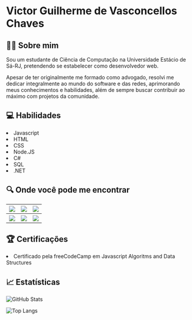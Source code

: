 # Victor Guilherme de Vasconcellos Chaves

## :man_technologist: Sobre mim

Sou um estudante de Ciência de Computação na Universidade Estácio de Sá-RJ, pretendendo se estabelecer como desenvolvedor web.

Apesar de ter originalmente me formado como advogado, resolvi me dedicar integralmente ao mundo do software e das redes, aprimorando meus conhecimentos e habilidades, além de sempre buscar contribuir ao máximo com projetos da comunidade.


## :computer: Habilidades 
<li> <color="#F7DF1E">Javascript
<li> HTML
<li> CSS
<li> Node.JS
<li> C#
<li> SQL
<li> .NET

## :mag: Onde você pode me encontrar
<table>
    <tr>
    <th><a href=https://twitter.com/victorglhrm><img src="https://img.shields.io/badge/Twitter-000?style=for-the-badge&logo=twitter"></a> </th>
    <th><a href=https://www.instagram.com/victorguilhermec/><img src="https://img.shields.io/badge/Instagram-000?style=for-the-badge&logo=instagram"></a> </th>
    <th><a href=https://www.linkedin.com/in/victor-guilherme-de-vasconcellos-chaves-95a89a231/><img src="https://img.shields.io/badge/LinkedIn-000?style=for-the-badge&logo=linkedin&logoColor=0E76A8"></a> </th>
  </tr>
   <tr>
    <th><a href=https://www.reddit.com/user/Vic-Lock><img src=https://img.shields.io/badge/Reddit-000?style=for-the-badge&logo=reddit&logoColor=FF4500)"></a> </th>
    <th><a href="https://www.freecodecamp.org/VictorGlhrm"><img src="https://img.shields.io/badge/FreeCodeCamp-000?style=for-the-badge&logo=FreeCodeCamp"></a> </th>
    <th><a href=https://www.codewars.com/users/Victor.Gui><img src="https://img.shields.io/badge/Codewars-000?style=for-the-badge&logo=Codewars&logoColor=B1361E"></a> </th>
  </tr>
</table>

## :trophy: Certificações 
<li> Certificado pela freeCodeCamp em <a ref="https://freecodecamp.org/certification/VictorGlhrm/javascript-algorithms-and-data-structures">Javascript Algoritms and Data Structures </a>

##  :chart_with_upwards_trend: Estatísticas


![GitHub Stats](https://github-readme-stats.vercel.app/api?username=VictorGuilhermeC&theme=transparent&bg_color=000&border_color=30A3DC&show_icons=true&icon_color=30A3DC&title_color=E94D5F&text_color=FFF)

![Top Langs](https://github-readme-stats-git-masterrstaa-rickstaa.vercel.app/api/top-langs/?username=SEUUSERNAME&layout=compact&bg_color=000&border_color=30A3DC&title_color=E94D5F&text_color=FFF)




<!--No community, tem um exemplo de como criar o profile Readme. 
Util -> tem os badges e o markdown para usar.
Usar referências de markdown para editar o arquivo.-->


  

<!-- TO DO 

- Terminar o ReadMe. Commitar, enviar um Pull Request
- Issue: Adicionar os links no ReadMe
- Issue: Adicionar o botão FreeCodeCamp e do Codewars no repositório da Dio
e
-->